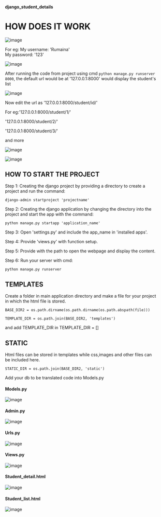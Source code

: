 #### django_student_details
# HOW DOES IT WORK
![image](https://github.com/rumainaali/django_student_details/assets/126662274/cd9a012a-e21e-4c37-9447-3691830b2e46)

For eg: My username: 'Rumaina'\
My password: '123'


![image](https://github.com/rumainaali/django_student_details/assets/126662274/7be47139-2e5e-4d57-aeac-4c10f0a90c88)


After running the code from project using cmd ```python manage.py runserver 8000```, the default url would be at '127.0.0.1:8000' would display the student's list

![image](https://github.com/rumainaali/django_student_details/assets/126662274/7bc29bb9-6c56-421a-8011-99235ac4c463)

Now edit the url as '127.0.0.1:8000/student/id/'

For eg:'127.0.0.1:8000/student/1/'

'127.0.0.1:8000/student/2/'

'127.0.0.1:8000/student/3/'

and more

![image](https://github.com/rumainaali/django_student_details/assets/126662274/36e67e5b-bc2d-419f-8655-271bf07c8bc1)

![image](https://github.com/rumainaali/django_student_details/assets/126662274/aa872460-3dbd-4efc-929f-7ac0925844ef)

## HOW TO START THE PROJECT
Step 1: Creating the django project by providing a directory to create a project and run the command:
```
django-admin startproject 'projectname'
```

Step 2: Creating the django application by changing the directory into the project and start the app with the command:
```
python manage.py startapp 'application_name'
```

Step 3: Open 'settings.py' and include the app_name in 'installed apps'.

Step 4: Provide 'views.py' with function setup.

Step 5: Provide with the path to open the webpage and display the content.

Step 6: Run your server with cmd:
```
python manage.py runserver
```

## TEMPLATES
Create a folder in main application directory and make a file for your project in which the html file is stored.
```
BASE_DIR2 = os.path.dirname(os.path.dirname(os.path.abspath(file)))

TEMPLATE_DIR = os.path.join(BASE_DIR2, 'templates')
```
and add TEMPLATE_DIR in TEMPLATE_DIR = []

## STATIC
Html files can be stored in templates while css,images and other files can be included here.
```
STATIC_DIR = os.path.join(BASE_DIR2, 'static')
```
Add your db to be translated code into Models.py

#### Models.py
![image](https://github.com/rumainaali/django_student_details/assets/126662274/d471aae4-a113-4ad1-9156-ffd70d06bb64)

#### Admin.py
![image](https://github.com/rumainaali/django_student_details/assets/126662274/cb2855b1-2159-44a5-b590-d7da504a6c00)

#### Urls.py
![image](https://github.com/rumainaali/django_student_details/assets/126662274/e6192885-eefe-4038-ae5a-2c099dac70a4)

#### Views.py
![image](https://github.com/rumainaali/django_student_details/assets/126662274/104f9f7f-a242-482a-8e85-8277ebd41a42)

#### Student_detail.html
![image](https://github.com/rumainaali/django_student_details/assets/126662274/8353144f-68a3-4cfd-8fe1-410494f89993)

#### Student_list.html
![image](https://github.com/rumainaali/django_student_details/assets/126662274/bbbfa40e-1331-4c46-b799-b614916e1b7f)













